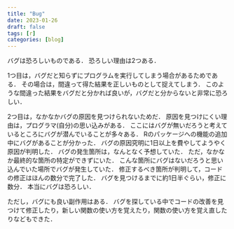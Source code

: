 ```yaml
---
title: "Bug"
date: 2023-01-26
draft: false
tags: [r]
categories: [blog]
---
```


バグは恐ろしいものである．
恐ろしい理由は2つある．

1つ目は，バグだと知らずにプログラムを実行してしまう場合があるためである．
その場合は，間違って得た結果を正しいものとして捉えてしまう．
このような間違った結果をバグだと分かれば良いが，バグだと分からないと非常に恐ろしい．

2つ目は，なかなかバグの原因を見つけられないためだ．
原因を見つけにくい理由は，プログラマ(自分)の思い込みがある．
ここにはバグが無いだろうと考えているところにバグが潜んでいることが多々ある．
Rのパッケージへの機能の追加中にバグがあることが分かった．
バグの原因究明に1日以上を費やしてようやく原因が判明した．
バグの発生箇所は，なんとなく予想していた．
ただ，なかなか最終的な箇所の特定ができずにいた．
こんな箇所にバグはないだろうと思い込んでいた場所でバグが発生していた．
修正するべき箇所が判明して，コードの修正はほんの数分で完了した．
バグを見つけるまでに約1日半ぐらい，修正に数分．
本当にバグは恐ろしい．

ただし，バグにも良い副作用はある．
バグを探している中でコードの改善を見つけて修正したり，新しい関数の使い方を覚えたり，関数の使い方を覚え直したりなどもできた．
